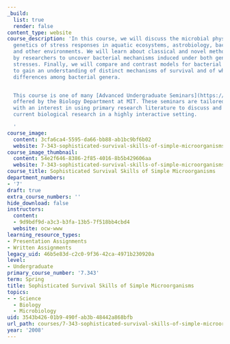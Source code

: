 ```yaml
---
_build:
  list: true
  render: false
content_type: website
course_description: 'In this course, we will discuss the microbial physiology and
  genetics of stress responses in aquatic ecosystems, astrobiology, bacterial pathogenesis
  and other environments. We will learn about classical and novel methods utilized
  by researchers to uncover bacterial mechanisms induced under both general and environment-specific
  stresses. Finally, we will compare and contrast models for bacterial stress responses
  to gain an understanding of distinct mechanisms of survival and of why there are
  differences among bacterial genera.


  This course is one of many [Advanced Undergraduate Seminars](https://biology.mit.edu/undergraduate/course_listings/advanced_undergraduate_seminars)
  offered by the Biology Department at MIT. These seminars are tailored for students
  with an interest in using primary research literature to discuss and learn about
  current biological research in a highly interactive setting.

  '
course_image:
  content: 3cfa6ca4-5595-da66-bb88-ab1bc9bf6b02
  website: 7-343-sophisticated-survival-skills-of-simple-microorganisms-spring-2008
course_image_thumbnail:
  content: 54e2f646-8386-2f85-4016-8b5b429606aa
  website: 7-343-sophisticated-survival-skills-of-simple-microorganisms-spring-2008
course_title: Sophisticated Survival Skills of Simple Microorganisms
department_numbers:
- '7'
draft: true
extra_course_numbers: ''
hide_download: false
instructors:
  content:
  - 9d9bdf9d-a3c3-b3fa-13b5-7f518bb4cbd4
  website: ocw-www
learning_resource_types:
- Presentation Assignments
- Written Assignments
legacy_uid: 46b5e83d-c2c0-9f36-42ca-4971b230920a
level:
- Undergraduate
primary_course_number: '7.343'
term: Spring
title: Sophisticated Survival Skills of Simple Microorganisms
topics:
- - Science
  - Biology
  - Microbiology
uid: 3543b426-01b9-490f-ab3b-48442a868bfb
url_path: courses/7-343-sophisticated-survival-skills-of-simple-microorganisms-spring-2008
year: '2008'
---
```

